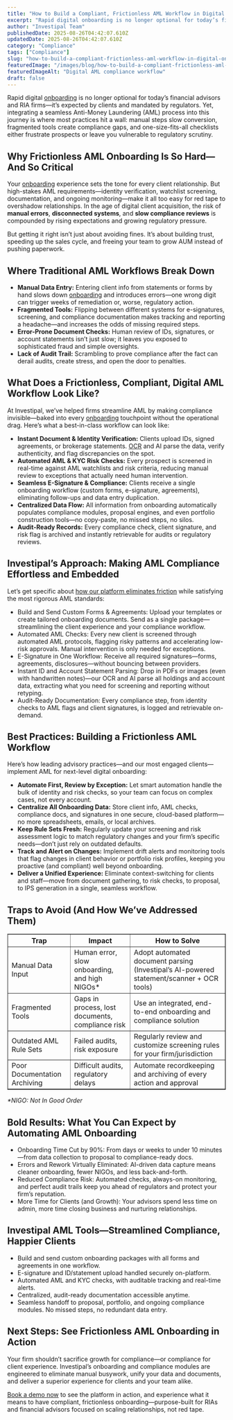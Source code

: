```yaml
---
title: "How to Build a Compliant, Frictionless AML Workflow in Digital Onboarding: Tools, Traps, and Best Practices"
excerpt: "Rapid digital onboarding is no longer optional for today’s financial advisors and RIA firms-it’s expected by clients and mandated by regulators."
author: "Investipal Team"
publishedDate: 2025-08-26T04:42:07.610Z
updatedDate: 2025-08-26T04:42:07.610Z
category: "Compliance"
tags: ["Compliance"]
slug: "how-to-build-a-compliant-frictionless-aml-workflow-in-digital-onboarding-tools-traps-and-best-practices"
featuredImage: "/images/blog/how-to-build-a-compliant-frictionless-aml-workflow-in-digital-onboarding-tools-traps-and-best-practices__hero.png"
featuredImageAlt: "Digital AML compliance workflow"
draft: false
---
```

<p>Rapid digital <a href="/blog/category/onboarding">onboarding</a> is no longer optional for today’s financial advisors and RIA firms—it’s expected by clients and mandated by regulators. Yet, integrating a seamless Anti-Money Laundering (AML) process into this journey is where most practices hit a wall: manual steps slow conversion, fragmented tools create compliance gaps, and one-size-fits-all checklists either frustrate prospects or leave you vulnerable to regulatory scrutiny.</p>

<h2>Why Frictionless AML Onboarding Is So Hard—And So Critical</h2>
<p>Your <a href="/blog/category/onboarding">onboarding</a> experience sets the tone for every client relationship. But high-stakes AML requirements—identity verification, watchlist screening, documentation, and ongoing monitoring—make it all too easy for red tape to overshadow relationships. In the age of digital client acquisition, the risk of <strong>manual errors</strong>, <strong>disconnected systems</strong>, and <strong>slow compliance reviews</strong> is compounded by rising expectations and growing regulatory pressure.</p>
<p>But getting it right isn’t just about avoiding fines. It’s about building trust, speeding up the sales cycle, and freeing your team to grow AUM instead of pushing paperwork.</p>

<h2>Where Traditional AML Workflows Break Down</h2>
<ul><li><strong>Manual Data Entry:</strong> Entering client info from statements or forms by hand slows down <a href="/blog/category/onboarding">onboarding</a> and introduces errors—one wrong digit can trigger weeks of remediation or, worse, regulatory action.</li><li><strong>Fragmented Tools:</strong> Flipping between different systems for e-signatures, screening, and compliance documentation makes tracking and reporting a headache—and increases the odds of missing required steps.</li><li><strong>Error-Prone Document Checks:</strong> Human review of IDs, signatures, or account statements isn’t just slow; it leaves you exposed to sophisticated fraud and simple oversights.</li><li><strong>Lack of Audit Trail:</strong> Scrambling to prove compliance after the fact can derail audits, create stress, and open the door to penalties.</li></ul>

<h2>What Does a Frictionless, Compliant, Digital AML Workflow Look Like?</h2>
<p>At Investipal, we’ve helped firms streamline AML by making compliance invisible—baked into every <a href="/blog/category/onboarding">onboarding</a> touchpoint without the operational drag. Here’s what a best-in-class workflow can look like:</p>
<ul><li><strong>Instant Document & Identity Verification:</strong> Clients upload IDs, signed agreements, or brokerage statements. <a href="/features/automated-statement-scanner">OCR</a> and AI parse the data, verify authenticity, and flag discrepancies on the spot.</li><li><strong>Automated AML & KYC Risk Checks:</strong> Every prospect is screened in real-time against AML watchlists and risk criteria, reducing manual review to exceptions that actually need human intervention.</li><li><strong>Seamless E-Signature & Compliance:</strong> Clients receive a single onboarding workflow (custom forms, e-signature, agreements), eliminating follow-ups and data entry duplication.</li><li><strong>Centralized Data Flow:</strong> All information from onboarding automatically populates compliance modules, proposal engines, and even portfolio construction tools—no copy-paste, no missed steps, no silos.</li><li><strong>Audit-Ready Records:</strong> Every compliance check, client signature, and risk flag is archived and instantly retrievable for audits or regulatory reviews.</li></ul>

<h2>Investipal’s Approach: Making AML Compliance Effortless and Embedded</h2>
<p>Let’s get specific about <a href="/">how our platform eliminates friction</a> while satisfying the most rigorous AML standards:</p>
<ul><li>Build and Send Custom Forms & Agreements: Upload your templates or create tailored onboarding documents. Send as a single package—streamlining the client experience and your compliance workflow.</li><li>Automated AML Checks: Every new client is screened through automated AML protocols, flagging risky patterns and accelerating low-risk approvals. Manual intervention is only needed for exceptions.</li><li>E-Signature in One Workflow: Receive all required signatures—forms, agreements, disclosures—without bouncing between providers.</li><li>Instant ID and Account Statement Parsing: Drop in PDFs or images (even with handwritten notes)—our OCR and AI parse all holdings and account data, extracting what you need for screening and reporting without retyping.</li><li>Audit-Ready Documentation: Every compliance step, from identity checks to AML flags and client signatures, is logged and retrievable on-demand.</li></ul>

<h2>Best Practices: Building a Frictionless AML Workflow</h2>
<p>Here’s how leading advisory practices—and our most engaged clients—implement AML for next-level digital onboarding:</p>
<ul><li><strong>Automate First, Review by Exception:</strong> Let smart automation handle the bulk of identity and risk checks, so your team can focus on complex cases, not every account.</li><li><strong>Centralize All Onboarding Data:</strong> Store client info, AML checks, compliance docs, and signatures in one secure, cloud-based platform—no more spreadsheets, emails, or local archives.</li><li><strong>Keep Rule Sets Fresh:</strong> Regularly update your screening and risk assessment logic to match regulatory changes and your firm’s specific needs—don’t just rely on outdated defaults.</li><li><strong>Track and Alert on Changes:</strong> Implement drift alerts and monitoring tools that flag changes in client behavior or portfolio risk profiles, keeping you proactive (and compliant) well beyond onboarding.</li><li><strong>Deliver a Unified Experience:</strong> Eliminate context-switching for clients and staff—move from document gathering, to risk checks, to proposal, to IPS generation in a single, seamless workflow.</li></ul>

<h2>Traps to Avoid (And How We’ve Addressed Them)</h2>
<table border="1" cellpadding="6" cellspacing="0">
<thead>
<tr><th>Trap</th><th>Impact</th><th>How to Solve</th></tr>
</thead>
<tbody>
<tr><td>Manual Data Input</td><td>Human error, slow onboarding, and high NIGOs*</td><td>Adopt automated document parsing (Investipal’s AI-powered statement/scanner + OCR tools)</td></tr>
<tr><td>Fragmented Tools</td><td>Gaps in process, lost documents, compliance risk</td><td>Use an integrated, end-to-end onboarding and compliance solution</td></tr>
<tr><td>Outdated AML Rule Sets</td><td>Failed audits, risk exposure</td><td>Regularly review and customize screening rules for your firm/jurisdiction</td></tr>
<tr><td>Poor Documentation Archiving</td><td>Difficult audits, regulatory delays</td><td>Automate recordkeeping and archiving of every action and approval</td></tr>
</tbody>
</table>
<p><em>*NIGO: Not In Good Order</em></p>

<h2>Bold Results: What You Can Expect by Automating AML Onboarding</h2>
<ul><li>Onboarding Time Cut by 90%: From days or weeks to under 10 minutes—from data collection to proposal to compliance-ready docs.</li><li>Errors and Rework Virtually Eliminated: AI-driven data capture means cleaner onboarding, fewer NIGOs, and less back-and-forth.</li><li>Reduced Compliance Risk: Automated checks, always-on monitoring, and perfect audit trails keep you ahead of regulators and protect your firm’s reputation.</li><li>More Time for Clients (and Growth): Your advisors spend less time on admin, more time closing business and nurturing relationships.</li></ul>

<h2>Investipal AML Tools—Streamlined Compliance, Happier Clients</h2>
<ul><li>Build and send custom onboarding packages with all forms and agreements in one workflow.</li><li>E-signature and ID/statement upload handled securely on-platform.</li><li>Automated AML and KYC checks, with auditable tracking and real-time alerts.</li><li>Centralized, audit-ready documentation accessible anytime.</li><li>Seamless handoff to proposal, portfolio, and ongoing compliance modules. No missed steps, no redundant data entry.</li></ul>

<h2>Next Steps: See Frictionless AML Onboarding in Action</h2>
<p>Your firm shouldn’t sacrifice growth for compliance—or compliance for client experience. Investipal’s onboarding and compliance modules are engineered to eliminate manual busywork, unify your data and documents, and deliver a superior experience for clients and your team alike.</p>
<p><a href="/book-a-demo">Book a demo now</a> to see the platform in action, and experience what it means to have compliant, frictionless onboarding—purpose-built for RIAs and financial advisors focused on scaling relationships, not red tape.</p>



